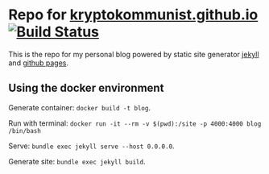 # Repo for [kryptokommunist.github.io](https://kryptokommunist.github.io) [![Build Status](https://app.travis-ci.com/kryptokommunist/kryptokommunist.github.io.svg?branch=jekyll)](https://app.travis-ci.com/kryptokommunist/kryptokommunist.github.io)

This is the repo for my personal blog powered by static site generator [jekyll](https://jekyllrb.com) and [github pages](https://pages.github.com).

## Using the docker environment

Generate container: `docker build -t blog`. 

Run with terminal: `docker run -it --rm -v $(pwd):/site -p 4000:4000 blog /bin/bash`

Serve: `bundle exec jekyll serve --host 0.0.0.0`.

Generate site: `bundle exec jekyll build`.